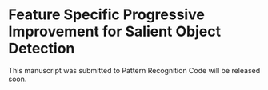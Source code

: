 # Feature Specific Progressive Improvement for Salient Object Detection

This manuscript was submitted to Pattern Recognition
Code will be released soon.
